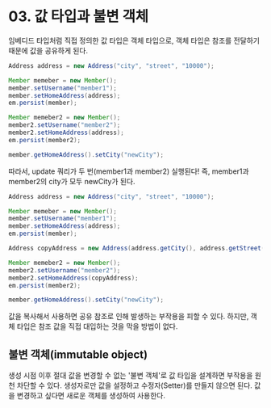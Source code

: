 # 03. 값 타입과 불변 객체
임베디드 타입처럼 직접 정의한 값 타입은 객체 타입으로, 객체 타입은 참조를 전달하기 때문에 값을 공유하게 된다.
```java
Address address = new Address("city", "street", "10000");

Member memeber = new Member();
member.setUsername("member1");
member.setHomeAddress(address);
em.persist(member);

Member memeber2 = new Member();
member2.setUsername("member2");
member2.setHomeAddress(address);
em.persist(member2);

member.getHomeAddress().setCity("newCity");
```
따라서, update 쿼리가 두 번(member1과 member2) 실행된다!
즉, member1과 member2의 city가 모두 newCity가 된다.
```java
Address address = new Address("city", "street", "10000");

Member memeber = new Member();
member.setUsername("member1");
member.setHomeAddress(address);
em.persist(member);

Address copyAddress = new Address(address.getCity(), address.getStreet(), address.getZipcode());

Member memeber2 = new Member();
member2.setUsername("member2");
member2.setHomeAddress(copyAddress);
em.persist(member2);

member.getHomeAddress().setCity("newCity");
```
값을 복사해서 사용하면 공유 참조로 인해 발생하는 부작용을 피할 수 있다.
하지만, 객체 타입은 참조 값을 직접 대입하는 것을 막을 방법이 없다.

## 불변 객체(immutable object)
생성 시점 이후 절대 값을 변경할 수 없는 '불변 객체'로 값 타입을 설계하면 부작용을 원천 차단할 수 있다.
생성자로만 값을 설정하고 수정자(Setter)를 만들지 않으면 된다.
값을 변경하고 싶다면 새로운 객체를 생성하여 사용한다.
